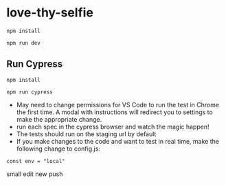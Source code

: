 # love-thy-selfie


`npm install`

`npm run dev`


## Run Cypress
`npm install`

`npm run cypress`

- May need to change permissions for VS Code to run the test in Chrome the first time. A modal with instructions will redirect you to settings to make the appropriate change.
- run each spec in the cypress browser and watch the magic happen!
- The tests should run on the staging url by default
- If you make changes to the code and want to test in real time, make the following change to config.js:

`const env = "local" `

small edit
new push


